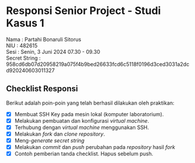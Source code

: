 # Responsi Senior Project - Studi Kasus 1

Nama : Partahi Bonaruli Sitorus <br/>
NIU : 482615 <br/>
Sesi : Senin, 3 Juni 2024 07.30 - 09.30 <br/>
Secret String : 958cd6db07d20958219a075f4b9bed26633fcd6c5118f0196d3ced3031a2dcd920240603011327 <br/>

## Checklist Responsi

Berikut adalah poin-poin yang telah berhasil dilakukan oleh praktikan:

- [x] Membuat SSH Key pada mesin lokal (komputer laboratorium).
- [x] Melakukan pembuatan dan konfigurasi _virtual machine_.
- [x] Terhubung dengan _virtual machine_ menggunakan SSH.
- [x] Melakukan _fork_ dan _clone_ _repository_.
- [x] Meng-_generate_ _secret string_
- [x] Melakukan _commit_ dan _push_ perubahan pada _repository_ hasil _fork_
- [x] Contoh pemberian tanda checklist. Hapus sebelum push.
